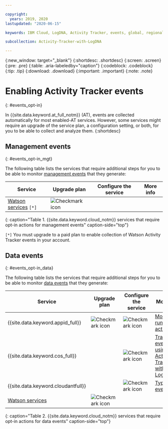 ```yaml
---

copyright:
  years: 2019, 2020
lastupdated: "2020-06-15"

keywords: IBM Cloud, LogDNA, Activity Tracker, events, global, regional, data, management

subcollection: Activity-Tracker-with-LogDNA

---
```


{:new_window: target="_blank"}
{:shortdesc: .shortdesc}
{:screen: .screen}
{:pre: .pre}
{:table: .aria-labeledby="caption"}
{:codeblock: .codeblock}
{:tip: .tip}
{:download: .download}
{:important: .important}
{:note: .note}


# Enabling Activity Tracker events
{: #events_opt-in}

In {{site.data.keyword.at_full_notm}} (AT), events are collected automatically for most enabled-AT services. However, some services might require an upgrade of the service plan, a configuration setting, or both, for you to be able to collect and analyze them.
{:shortdesc}




## Management events
{: #events_opt-in_mgt}

The following table lists the services that require additional steps for you to be able to monitor [management events](/docs/Activity-Tracker-with-LogDNA?topic=Activity-Tracker-with-LogDNA-event_types#event_types_management) that they generate:

| Service                            | Upgrade plan                       | Configure the service              | More info |
|------------------------------------|------------------------------------|------------------------------------|-----------|
| [Watson services](/docs/Activity-Tracker-with-LogDNA?topic=Activity-Tracker-with-LogDNA-cloud_services#watson_ai) `[*]`    | ![Checkmark icon](../icons/checkmark-icon.svg) |  |   |
{: caption="Table 1. {{site.data.keyword.cloud_notm}} services that require opt-in actions for management events" caption-side="top"}

`[*]` You must upgrade to a paid plan to enable collection of Watson Activity Tracker events in your account.


## Data events
{: #events_opt-in_data}

The following table lists the services that require additional steps for you to be able to monitor [data events](/docs/Activity-Tracker-with-LogDNA?topic=Activity-Tracker-with-LogDNA-event_types#event_types_data) that they generate:

| Service                            | Upgrade plan                       | Configure the service              | More info |
|------------------------------------|------------------------------------|------------------------------------|-----------|
| {{site.data.keyword.appid_full}}   | ![Checkmark icon](../icons/checkmark-icon.svg) | ![Checkmark icon](../icons/checkmark-icon.svg)   | [Monitoring runtime activity](/docs/appid?topic=appid-at-events#at-monitor-runtime-activity)   |
| {{site.data.keyword.cos_full}}     |  | ![Checkmark icon](../icons/checkmark-icon.svg) | [Tracking events using Activity Tracker with LogDNA](/docs/cloud-object-storage?topic=cloud-object-storage-at) |
| {{site.data.keyword.cloudantfull}} |  | ![Checkmark icon](../icons/checkmark-icon.svg) | [Types of events](/docs/Cloudant?topic=Cloudant-at_events#at_event_types-at) |
| [Watson services](/docs/Activity-Tracker-with-LogDNA?topic=Activity-Tracker-with-LogDNA-cloud_services#watson_ai)                    | ![Checkmark icon](../icons/checkmark-icon.svg) |  |   |
{: caption="Table 2. {{site.data.keyword.cloud_notm}} services that require opt-in actions for data events" caption-side="top"}




